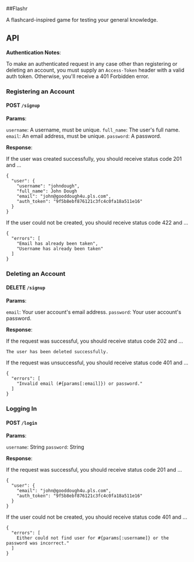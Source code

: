 ##Flashr

A flashcard-inspired game for testing your general knowledge.

## API

**Authentication Notes**:

To make an authenticated request in any case other than registering
or deleting an account, you must supply an `Access-Token` header with
a valid auth token. Otherwise, you'll receive a 401 Forbidden error.

### Registering an Account

#### POST `/signup`

**Params**:

`username`: A username, must be unique.
`full_name`: The user's full name.
`email`: An email address, must be unique.
`password`: A password.

**Response**:

If the user was created successfully, you should receive status code 201 and ...

```
{
  "user": {
    "username": "johndough",
    "full_name": John Dough
    "email": "john@gooddough4u.pls.com",
    "auth_token": "9f5b8ebf876121c3fc4c0fa18a511e16"
  }
}
```

If the user could not be created, you should receive status code 422 and ...

```
{
  "errors": [
    "Email has already been taken",
    "Username has already been taken"
  ]
}
```

### Deleting an Account

#### DELETE `/signup`

**Params**:

`email`: Your user account's email address.
`password`: Your user account's password.

**Response**:

If the request was successful, you should receive status code 202 and ...

`The user has been deleted successfully.`

If the request was unsuccessful, you should receive status code 401 and ...


```
{
  "errors": [
    "Invalid email (#{params[:email]}) or password."
  ]
}
```

### Logging In

#### POST `/login`

**Params**:

`username`: String
`password`: String 

**Response**:

If the request was successful, you should receive status code 201 and ...

```
{
  "user": {
    "email": "john@gooddough4u.pls.com",
    "auth_token": "9f5b8ebf876121c3fc4c0fa18a511e16"
  }
}
```

If the user could not be created, you should receive status code 401 and ...

```
{
  "errors": [
    Either could not find user for #{params[:username]} or the password was incorrect."
  ]
}
```
